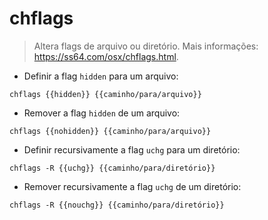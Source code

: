 # chflags

> Altera flags de arquivo ou diretório.
> Mais informações: <https://ss64.com/osx/chflags.html>.

- Definir a flag `hidden` para um arquivo:

`chflags {{hidden}} {{caminho/para/arquivo}}`

- Remover a flag `hidden` de um arquivo:

`chflags {{nohidden}} {{caminho/para/arquivo}}`

- Definir recursivamente a flag `uchg` para um diretório:

`chflags -R {{uchg}} {{caminho/para/diretório}}`

- Remover recursivamente a flag `uchg` de um diretório:

`chflags -R {{nouchg}} {{caminho/para/diretório}}`
